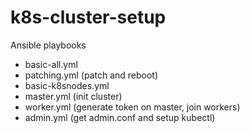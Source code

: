# k8s-cluster-setup

Ansible playbooks

- basic-all.yml
- patching.yml (patch and reboot)
- basic-k8snodes.yml
- master.yml (init cluster)
- worker.yml (generate token on master, join workers)
- admin.yml (get admin.conf and setup kubectl)

